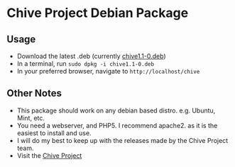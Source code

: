 # Chive Project Debian Package

## Usage

*   Download the latest .deb (currently [chive1.1-0.deb](https://github.com/downloads/mrkmg/Chive-Project-Debian-Package/chive1.1-0.deb))
*   In a terminal, run `sudo dpkg -i chive1.1-0.deb`
*   In your preferred browser, navigate to `http://localhost/chive`

## Other Notes

*   This package should work on any debian based distro. e.g. Ubuntu, Mint, etc.
*   You need a webserver, and PHP5\. I recommend apache2\. as it is the easiest to install and use.
*   I will do my best to keep up with the releases made by the Chive Project team.
*   Visit the [Chive Project](http://www.chive-project.com)
